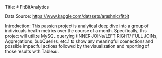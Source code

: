 Title: # FitBitAnalytics

Data Source: https://www.kaggle.com/datasets/arashnic/fitbit 

Introduction: This passion project is analytical deep dive into a group of individuals health metrics over the course of a month. Specifically, this project will utilize MySQL querying (INNER JOINs/LEFT RIGHT/ FULL JOINs, Aggregations, SubQueries, etc.) to show any meaningful connections and possible impactful actions followed by the visualization and reporting of those results with Tableau. 

